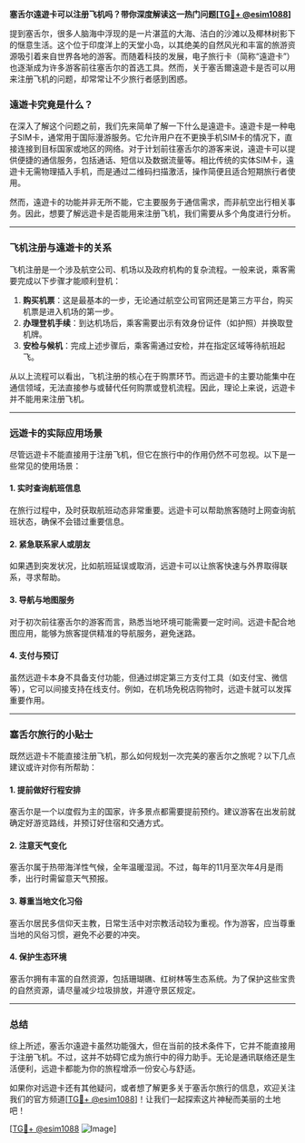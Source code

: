 **塞舌尔遠遊卡可以注册飞机吗？带你深度解读这一热门问题[[TG💪+ @esim1088](https://t.me/s/esim1088)]**

提到塞舌尔，很多人脑海中浮现的是一片湛蓝的大海、洁白的沙滩以及椰林树影下的惬意生活。这个位于印度洋上的天堂小岛，以其绝美的自然风光和丰富的旅游资源吸引着来自世界各地的游客。而随着科技的发展，电子旅行卡（简称“遠遊卡”）也逐渐成为许多游客前往塞舌尔的首选工具。然而，关于塞舌爾遠遊卡是否可以用来注册飞机的问题，却常常让不少旅行者感到困惑。

### 遠遊卡究竟是什么？

在深入了解这个问题之前，我们先来简单了解一下什么是遠遊卡。遠遊卡是一种电子SIM卡，通常用于国际漫游服务。它允许用户在不更换手机SIM卡的情况下，直接连接到目标国家或地区的网络。对于计划前往塞舌尔的游客来说，遠遊卡可以提供便捷的通信服务，包括通话、短信以及数据流量等。相比传统的实体SIM卡，遠遊卡无需物理插入手机，而是通过二维码扫描激活，操作简便且适合短期旅行者使用。

然而，遠遊卡的功能并非无所不能，它主要服务于通信需求，而非航空出行相关事务。因此，想要了解远遊卡是否能用来注册飞机，我们需要从多个角度进行分析。

---

### 飞机注册与遠遊卡的关系

飞机注册是一个涉及航空公司、机场以及政府机构的复杂流程。一般来说，乘客需要完成以下步骤才能顺利登机：

1. **购买机票**：这是最基本的一步，无论通过航空公司官网还是第三方平台，购买机票是进入机场的第一步。
2. **办理登机手续**：到达机场后，乘客需要出示有效身份证件（如护照）并换取登机牌。
3. **安检与候机**：完成上述步骤后，乘客需通过安检，并在指定区域等待航班起飞。

从以上流程可以看出，飞机注册的核心在于购票环节。而远遊卡的主要功能集中在通信领域，无法直接参与或替代任何购票或登机流程。因此，理论上来说，远遊卡并不能用来注册飞机。

---

### 远遊卡的实际应用场景

尽管远遊卡不能直接用于注册飞机，但它在旅行中的作用仍然不可忽视。以下是一些常见的使用场景：

#### 1. **实时查询航班信息**
   在旅行过程中，及时获取航班动态非常重要。远遊卡可以帮助旅客随时上网查询航班状态，确保不会错过重要信息。

#### 2. **紧急联系家人或朋友**
   如果遇到突发状况，比如航班延误或取消，远遊卡可以让旅客快速与外界取得联系，寻求帮助。

#### 3. **导航与地图服务**
   对于初次前往塞舌尔的游客而言，熟悉当地环境可能需要一定时间。远遊卡配合地图应用，能够为旅客提供精准的导航服务，避免迷路。

#### 4. **支付与预订**
   虽然远遊卡本身不具备支付功能，但通过绑定第三方支付工具（如支付宝、微信等），它可以间接支持在线支付。例如，在机场免税店购物时，远遊卡就可以发挥重要作用。

---

### 塞舌尔旅行的小贴士

既然远遊卡不能直接注册飞机，那么如何规划一次完美的塞舌尔之旅呢？以下几点建议或许对你有所帮助：

#### 1. 提前做好行程安排
   塞舌尔是一个以度假为主的国家，许多景点都需要提前预约。建议游客在出发前就确定好游览路线，并预订好住宿和交通方式。

#### 2. 注意天气变化
   塞舌尔属于热带海洋性气候，全年温暖湿润。不过，每年的11月至次年4月是雨季，出行时需留意天气预报。

#### 3. 尊重当地文化习俗
   塞舌尔居民多信仰天主教，日常生活中对宗教活动较为重视。作为游客，应当尊重当地的风俗习惯，避免不必要的冲突。

#### 4. 保护生态环境
   塞舌尔拥有丰富的自然资源，包括珊瑚礁、红树林等生态系统。为了保护这些宝贵的自然资源，请尽量减少垃圾排放，并遵守景区规定。

---

### 总结

综上所述，塞舌尔遠遊卡虽然功能强大，但在当前的技术条件下，它并不能直接用于注册飞机。不过，这并不妨碍它成为旅行中的得力助手。无论是通讯联络还是生活便利，远遊卡都能为你的旅程增添一份安心与舒适。

如果你对远遊卡还有其他疑问，或者想了解更多关于塞舌尔旅行的信息，欢迎关注我们的官方频道[[TG💪+ @esim1088](https://t.me/s/esim1088)]！让我们一起探索这片神秘而美丽的土地吧！

[[TG💪+ @esim1088](https://t.me/s/esim1088) ![Image](https://i.postimg.cc/4NQfJmqS/Snipaste-2025-05-13-00-14-12.png)]